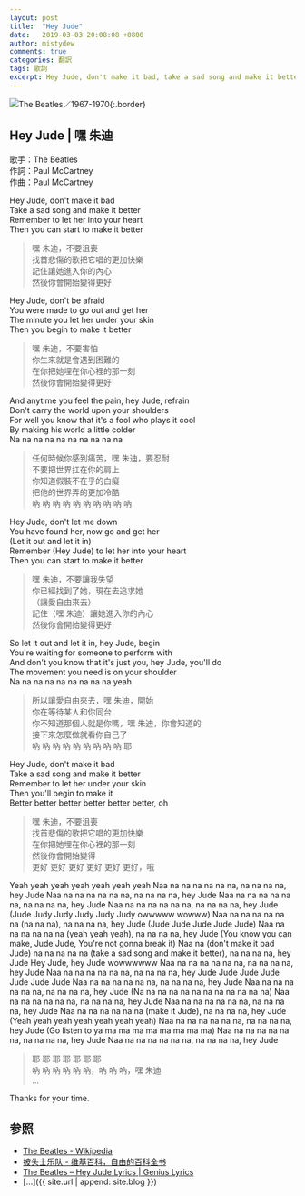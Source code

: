 ```yaml
---
layout: post
title:  "Hey Jude"
date:   2019-03-03 20:08:08 +0800
author: mistydew
comments: true
categories: 翻訳
tags: 歌詞
excerpt: Hey Jude, don't make it bad, take a sad song and make it better, remember to let her into your heart, then you can start to make it better
---
```

![The Beatles／1967-1970](https://raw.githubusercontent.com/mistydew/misc/master/cover/The%20Beatles／1967-1970.jpg){:.border}

## Hey Jude | 嘿 朱迪

歌手：The Beatles<br>
作詞：Paul McCartney<br>
作曲：Paul McCartney

Hey Jude, don't make it bad<br>
Take a sad song and make it better<br>
Remember to let her into your heart<br>
Then you can start to make it better

> 嘿 朱迪，不要沮喪<br>
> 找首悲傷的歌把它唱的更加快樂<br>
> 記住讓她進入你的內心<br>
> 然後你會開始變得更好

Hey Jude, don't be afraid<br>
You were made to go out and get her<br>
The minute you let her under your skin<br>
Then you begin to make it better

> 嘿 朱迪，不要害怕<br>
> 你生來就是會遇到困難的<br>
> 在你把她埋在你心裡的那一刻<br>
> 然後你會開始變得更好

And anytime you feel the pain, hey Jude, refrain<br>
Don't carry the world upon your shoulders<br>
For well you know that it's a fool who plays it cool<br>
By making his world a little colder<br>
Na na na na na na na na na na

> 任何時候你感到痛苦，嘿 朱迪，要忍耐<br>
> 不要把世界扛在你的肩上<br>
> 你知道假裝不在乎的白癡<br>
> 把他的世界弄的更加冷酷<br>
> 吶 吶 吶 吶 吶 吶 吶 吶 吶 吶

Hey Jude, don't let me down<br>
You have found her, now go and get her<br>
(Let it out and let it in)<br>
Remember (Hey Jude) to let her into your heart<br>
Then you can start to make it better

> 嘿 朱迪，不要讓我失望<br>
> 你已經找到了她，現在去追求她<br>
> （讓愛自由來去）<br>
> 記住（嘿 朱迪）讓她進入你的內心<br>
> 然後你會開始變得更好

So let it out and let it in, hey Jude, begin<br>
You're waiting for someone to perform with<br>
And don't you know that it's just you, hey Jude, you'll do<br>
The movement you need is on your shoulder<br>
Na na na na na na na na na yeah

> 所以讓愛自由來去，嘿 朱迪，開始<br>
> 你在等待某人和你同台<br>
> 你不知道那個人就是你嗎，嘿 朱迪，你會知道的<br>
> 接下來怎麼做就看你自己了<br>
> 吶 吶 吶 吶 吶 吶 吶 吶 吶 耶

Hey Jude, don't make it bad<br>
Take a sad song and make it better<br>
Remember to let her under your skin<br>
Then you'll begin to make it<br>
Better better better better better better, oh

> 嘿 朱迪，不要沮喪<br>
> 找首悲傷的歌把它唱的更加快樂<br>
> 在你把她埋在你心裡的那一刻<br>
> 然後你會開始變得<br>
> 更好 更好 更好 更好 更好 更好，哦

Yeah yeah yeah yeah yeah yeah yeah
Naa na na na na na na, na na na na, hey Jude
Naa na na na na na na, na na na na, hey Jude
Naa na na na na na na, na na na na, hey Jude
Naa na na na na na na, na na na na, hey Jude
(Jude Judy Judy Judy Judy Judy owwwww wowww)
Naa na na na na na na (na na na), na na na na, hey Jude
(Jude Jude Jude Jude Jude)
Naa na na na na na na (yeah yeah yeah), na na na na, hey Jude
(You know you can make, Jude Jude, You're not gonna break it)
Naa na (don't make it bad Jude) na na na na na (take a sad song and make it better), na na na na, hey Jude
Hey Jude, hey Jude wowwwwww
Naa na na na na na na, na na na na, hey Jude
Naa na na na na na na, na na na na, hey Jude
Jude Jude Jude Jude Jude Jude
Naa na na na na na na, na na na na, hey Jude
Naa na na na na na na, na na na na, hey Jude
(Na na na na na na na na na na na na)
Naa na na na na na na, na na na na, hey Jude
Naa na na na na na na, na na na na, hey Jude
Naa na na na na na na (make it Jude), na na na na, hey Jude
(Yeah yeah yeah yeah yeah yeah yeah)
Naa na na na na na na, na na na na, hey Jude
(Go listen to ya ma ma ma ma ma ma ma ma)
Naa na na na na na na, na na na na, hey Jude
Naa na na na na na na, na na na na, hey Jude

> 耶 耶 耶 耶 耶 耶 耶<br>
> 吶 吶 吶 吶 吶 吶，吶 吶 吶，嘿 朱迪<br>
> ...

Thanks for your time.

## 参照
* [The Beatles - Wikipedia](https://en.wikipedia.org/wiki/The_Beatles)
* [披头士乐队 - 维基百科，自由的百科全书](https://zh.wikipedia.org/wiki/披頭四樂隊)
* [The Beatles – Hey Jude Lyrics \| Genius Lyrics](https://genius.com/The-beatles-hey-jude-lyrics)
* [...]({{ site.url | append: site.blog }})

